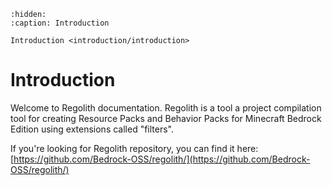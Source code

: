 ```{toctree}
:hidden:
:caption: Introduction

Introduction <introduction/introduction>
```
# Introduction

Welcome to Regolith documentation. Regolith is a tool a project compilation tool for creating Resource Packs and Behavior Packs for Minecraft Bedrock Edition using extensions called "filters".

If you're looking for Regolith repository, you can find it here: [https://github.com/Bedrock-OSS/regolith/](https://github.com/Bedrock-OSS/regolith/)
